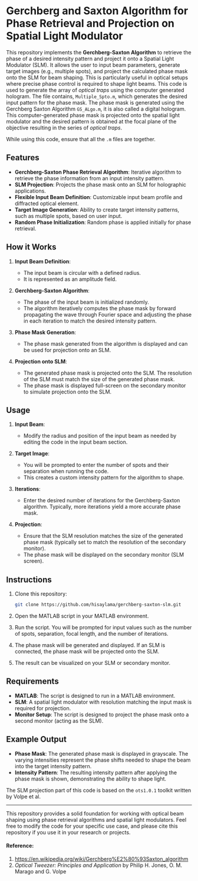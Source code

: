 # Gerchberg and Saxton Algorithm for Phase Retrieval and Projection on Spatial Light Modulator

This repository implements the **Gerchberg-Saxton Algorithm** to retrieve the phase of a desired intensity pattern and project it onto a Spatial Light Modulator (SLM). It allows the user to input beam parameters, generate target images (e.g., multiple spots), and project the calculated phase mask onto the SLM for beam shaping. This is particularly useful in optical setups where precise phase control is required to shape light beams. This code is used to generate the array of *optical traps* using the computer generated hologram. The file contains, `Multiple_Spto.m`, which generates the desired input pattern for the phase mask. The phase mask is generated using the Gerchberg Saxton Algorithm `GS_ALgo.m`, it is also called a digital hologram.  
This computer-generated phase mask is projected onto the spatial light modulator and the desired pattern is obtained at the focal plane of the objective resulting in the series of *optical traps*. 

While using this code, ensure that all the `.m` files are together.

## Features
- **Gerchberg-Saxton Phase Retrieval Algorithm**: Iterative algorithm to retrieve the phase information from an input intensity pattern.
- **SLM Projection**: Projects the phase mask onto an SLM for holographic applications.
- **Flexible Input Beam Definition**: Customizable input beam profile and diffracted optical element.
- **Target Image Generation**: Ability to create target intensity patterns, such as multiple spots, based on user input.
- **Random Phase Initialization**: Random phase is applied initially for phase retrieval.

## How it Works

1. **Input Beam Definition**: 
   - The input beam is circular with a defined radius.
   - It is represented as an amplitude field.
  
2. **Gerchberg-Saxton Algorithm**: 
   - The phase of the input beam is initialized randomly.
   - The algorithm iteratively computes the phase mask by forward propagating the wave through Fourier space and adjusting the phase in each iteration to match the desired intensity pattern.
   
3. **Phase Mask Generation**: 
   - The phase mask generated from the algorithm is displayed and can be used for projection onto an SLM.

4. **Projection onto SLM**: 
   - The generated phase mask is projected onto the SLM. The resolution of the SLM must match the size of the generated phase mask.
   - The phase mask is displayed full-screen on the secondary monitor to simulate projection onto the SLM.

## Usage

1. **Input Beam**: 
   - Modify the radius and position of the input beam as needed by editing the code in the input beam section.

2. **Target Image**:
   - You will be prompted to enter the number of spots and their separation when running the code.
   - This creates a custom intensity pattern for the algorithm to shape.

3. **Iterations**:
   - Enter the desired number of iterations for the Gerchberg-Saxton algorithm. Typically, more iterations yield a more accurate phase mask.

4. **Projection**:
   - Ensure that the SLM resolution matches the size of the generated phase mask (typically set to match the resolution of the secondary monitor).
   - The phase mask will be displayed on the secondary monitor (SLM screen).

## Instructions

1. Clone this repository:
   ```bash
   git clone https://github.com/hisaylama/gerchberg-saxton-slm.git
   ```

2. Open the MATLAB script in your MATLAB environment.

3. Run the script. You will be prompted for input values such as the number of spots, separation, focal length, and the number of iterations.

4. The phase mask will be generated and displayed. If an SLM is connected, the phase mask will be projected onto the SLM.

5. The result can be visualized on your SLM or secondary monitor.

## Requirements

- **MATLAB**: The script is designed to run in a MATLAB environment.
- **SLM**: A spatial light modulator with resolution matching the input mask is required for projection.
- **Monitor Setup**: The script is designed to project the phase mask onto a second monitor (acting as the SLM).

## Example Output

- **Phase Mask**: The generated phase mask is displayed in grayscale. The varying intensities represent the phase shifts needed to shape the beam into the target intensity pattern.
- **Intensity Pattern**: The resulting intensity pattern after applying the phase mask is shown, demonstrating the ability to shape light.

The SLM projection part of this code is based on the `ots1.0.1` toolkit written by Volpe et al.

---

This repository provides a solid foundation for working with optical beam shaping using phase retrieval algorithms and spatial light modulators. Feel free to modify the code for your specific use case, and please cite this repository if you use it in your research or projects.



#### Reference: 
1. https://en.wikipedia.org/wiki/Gerchberg%E2%80%93Saxton_algorithm
2. _Optical Tweezer: Principles and Application_ by Philip H. Jones, O. M. Marago and G. Volpe
   
